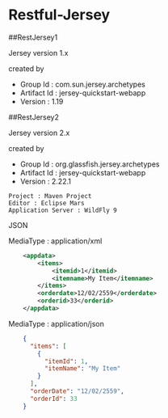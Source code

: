 # Restful-Jersey

##RestJersey1 

Jersey version 1.x

created by 
* Group Id : com.sun.jersey.archetypes
* Artifact Id : jersey-quickstart-webapp
* Version : 1.19

##RestJersey2

Jersey version 2.x

created by 
* Group Id : org.glassfish.jersey.archetypes
* Artifact Id : jersey-quickstart-webapp
* Version : 2.22.1

```
Project : Maven Project
Editor : Eclipse Mars
Application Server : WildFly 9
```


JSON

MediaType : application/xml 
```xml
    <appdata>
        <items>
            <itemid>1</itemid>
            <itemname>My Item</itemname>
        </items>
        <orderdate>12/02/2559</orderdate>
        <orderid>33</orderid>
    </appdata>
```

MediaType : application/json
```json     
    {
      "items": [
        {
          "itemId": 1,
          "itemName": "My Item"
        }
      ],
      "orderDate": "12/02/2559",
      "orderId": 33
    }
```
